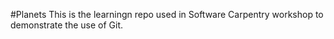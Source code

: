 #Planets
This is the learningn repo used in Software Carpentry workshop to demonstrate the use of Git.
